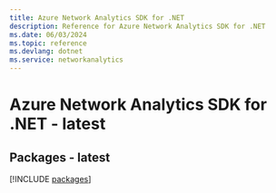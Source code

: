 ```yaml
---
title: Azure Network Analytics SDK for .NET
description: Reference for Azure Network Analytics SDK for .NET
ms.date: 06/03/2024
ms.topic: reference
ms.devlang: dotnet
ms.service: networkanalytics
---
```

# Azure Network Analytics SDK for .NET - latest
## Packages - latest
[!INCLUDE [packages](network-analytics-index.md)]